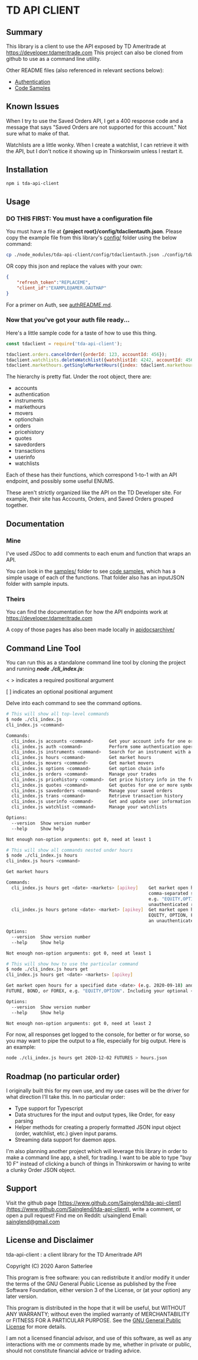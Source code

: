 
# TD API CLIENT
## Summary
This library is a client to use the API exposed by TD Ameritrade at https://developer.tdameritrade.com
This project can also be cloned from github to use as a command line utility.

Other README files (also referenced in relevant sections below):
- [Authentication](authREADME.md)
- [Code Samples](samples/codesamples.md)

## Known Issues
When I try to use the Saved Orders API, I get a 400 response code and a message that says "Saved Orders are not supported for this account."
Not sure what to make of that.

Watchlists are a little wonky. When I create a watchlist, I can retrieve it with the API, but I don't notice it showing up in Thinkorswim unless I restart it.

## Installation

```bash
npm i tda-api-client
```

## Usage

### DO THIS FIRST: You must have a configuration file

You must have a file at **{project root}/config/tdaclientauth.json**. Please copy the example file from this library's [config/](config/) folder using the below command:

```bash
cp ./node_modules/tda-api-client/config/tdaclientauth.json ./config/tdaclientauth.json
```

OR copy this json and replace the values with your own:
```json
{
    "refresh_token":"REPLACEME",
    "client_id":"EXAMPLE@AMER.OAUTHAP"
}
```

For a primer on Auth, see [authREADME.md](authREADME.md).

### Now that you've got your auth file ready...

Here's a little sample code for a taste of how to use this thing.

```javascript
const tdaclient = require('tda-api-client');

tdaclient.orders.cancelOrder({orderId: 123, accountId: 456});
tdaclient.watchlists.deleteWatchlist({watchlistId: 4242, accountId: 456});
tdaclient.markethours.getSingleMarketHours({index: tdaclient.markethours.MARKETS.EQUITY, date: '2020-09-20'});
```

The hierarchy is pretty flat. Under the root object, there are:
- accounts
- authentication
- instruments
- markethours
- movers
- optionchain
- orders
- pricehistory
- quotes
- savedorders
- transactions
- userinfo
- watchlists

Each of these has their functions, which correspond 1-to-1 with an API endpoint, and possibly some useful ENUMS.

These aren't strictly organized like the API on the TD Developer site. For example, their site has Accounts, Orders, and Saved Orders grouped together.


## Documentation
### Mine
I've used JSDoc to add comments to each enum and function that wraps an API.

You can look in the [samples/](samples/) folder to see [code samples](samples/codesamples.md), which has a simple usage of each of the functions. That folder also has an inputJSON folder with sample inputs.

### Theirs
You can find the documentation for how the API endpoints work at https://developer.tdameritrade.com

A copy of those pages has also been made locally in [apidocsarchive/](apidocsarchive/)

## Command Line Tool

You can run this as a standalone command line tool by cloning the project and running ***node ./cli_index.js***:

< > indicates a required positional argument

[ ] indicates an optional positional argument

Delve into each command to see the command options.

```bash
# This will show all top-level commands
$ node ./cli_index.js
cli_index.js <command>

Commands:
  cli_index.js accounts <command>      Get your account info for one or all linked accounts
  cli_index.js auth <command>          Perform some authentication operations
  cli_index.js instruments <command>   Search for an instrument with a text string, or get an instrument by CUSIP
  cli_index.js hours <command>         Get market hours
  cli_index.js movers <command>        Get market movers
  cli_index.js options <command>       Get option chain info
  cli_index.js orders <command>        Manage your trades
  cli_index.js pricehistory <command>  Get price history info in the form of candles data
  cli_index.js quotes <command>        Get quotes for one or more symbols
  cli_index.js savedorders <command>   Manage your saved orders
  cli_index.js trans <command>         Retrieve transaction history
  cli_index.js userinfo <command>      Get and update user information such as preferences and keys
  cli_index.js watchlist <command>     Manage your watchlists

Options:
  --version  Show version number                                                                                           [boolean]
  --help     Show help                                                                                                     [boolean]

Not enough non-option arguments: got 0, need at least 1
```
```bash
# This will show all commands nested under hours
$ node ./cli_index.js hours
cli_index.js hours <command>

Get market hours

Commands:
  cli_index.js hours get <date> <markets> [apikey]    Get market open hours for a specified date <date> (e.g. 2020-09-18) and a
                                                      comma-separated set of <markets> from EQUITY, OPTION, FUTURE, BOND, or FOREX,
                                                      e.g. "EQUITY,OPTION". Including your optional <apikey> makes an
                                                      unauthenticated request.
  cli_index.js hours getone <date> <market> [apikey]  Get market open hours for a specified date <date> and a single <market> from
                                                      EQUITY, OPTION, FUTURE, BOND, or FOREX. Including your optional <apikey> makes
                                                      an unauthenticated request.

Options:
  --version  Show version number                                                                                           [boolean]
  --help     Show help                                                                                                     [boolean]

Not enough non-option arguments: got 0, need at least 1
```
```bash
# This will show how to use the particular command
$ node ./cli_index.js hours get
cli_index.js hours get <date> <markets> [apikey]

Get market open hours for a specified date <date> (e.g. 2020-09-18) and a comma-separated set of <markets> from EQUITY, OPTION,
FUTURE, BOND, or FOREX, e.g. "EQUITY,OPTION". Including your optional <apikey> makes an unauthenticated request.

Options:
  --version  Show version number                                                                                           [boolean]
  --help     Show help                                                                                                     [boolean]

Not enough non-option arguments: got 0, need at least 2
```
For now, all responses get logged to the console, for better or for worse, so you may want to pipe the output to a file, especially for big output.
Here is an example:
```bash
node ./cli_index.js hours get 2020-12-02 FUTURES > hours.json
```
## Roadmap (no particular order)
I originally built this for my own use, and my use cases will be the driver for what direction I'll take this.
In no particular order:
- Type support for Typescript
- Data structures for the input and output types, like Order, for easy parsing
- Helper methods for creating a properly formatted JSON input object (order, watchlist, etc.) given input params.
- Streaming data support for daemon apps.

I'm also planning another project which will leverage this library in order to make a command line app, a shell, for trading. I want to be able to type "buy 10 F" instead of clicking a bunch of things in Thinkorswim or having to write a clunky Order JSON object.

## Support

Visit the github page [https://www.github.com/Sainglend/tda-api-client](https://www.github.com/Sainglend/tda-api-client), write a comment, or open a pull request! 
Find me on Reddit: u/sainglend
Email: sainglend@gmail.com

## License and Disclaimer

tda-api-client : a client library for the TD Ameritrade API

Copyright (C) 2020  Aaron Satterlee

This program is free software: you can redistribute it and/or modify
it under the terms of the GNU General Public License as published by
the Free Software Foundation, either version 3 of the License, or
(at your option) any later version.

This program is distributed in the hope that it will be useful,
but WITHOUT ANY WARRANTY; without even the implied warranty of
MERCHANTABILITY or FITNESS FOR A PARTICULAR PURPOSE.  See the
[GNU General Public License](LICENSE) for more details.

I am not a licensed financial advisor, and use of this software, as well as any interactions with me or comments made by me, whether in private or public, should not constitute financial advice or trading advice.
